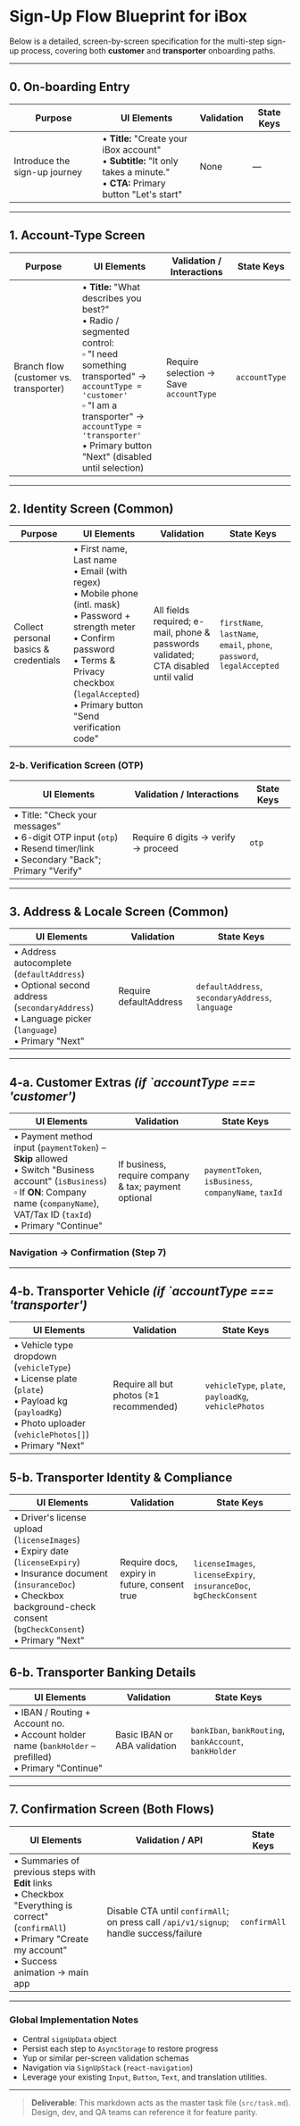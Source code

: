 # Sign-Up Flow Blueprint for iBox

Below is a detailed, screen-by-screen specification for the multi-step sign-up process, covering both **customer** and **transporter** onboarding paths.

---

## 0. On-boarding Entry

| Purpose | UI Elements | Validation | State Keys |
|---|---|---|---|
| Introduce the sign-up journey | • **Title:** "Create your iBox account"  <br/>• **Subtitle:** "It only takes a minute."  <br/>• **CTA:** Primary button "Let's start" | None | — |

---

## 1. Account-Type Screen

| Purpose | UI Elements | Validation / Interactions | State Keys |
|---|---|---|---|
| Branch flow (customer vs. transporter) | • **Title:** "What describes you best?"<br/>• Radio / segmented control:<br/>  ▫ "I need something transported" → `accountType = 'customer'`<br/>  ▫ "I am a transporter" → `accountType = 'transporter'`<br/>• Primary button "Next" (disabled until selection) | Require selection → Save `accountType`  | `accountType` |

---

## 2. Identity Screen (Common)

| Purpose | UI Elements | Validation | State Keys |
|---|---|---|---|
| Collect personal basics & credentials | • First name, Last name<br/>• Email (with regex)<br/>• Mobile phone (intl. mask)<br/>• Password + strength meter<br/>• Confirm password<br/>• Terms & Privacy checkbox (`legalAccepted`)<br/>• Primary button "Send verification code" | All fields required; e-mail, phone & passwords validated; CTA disabled until valid | `firstName`, `lastName`, `email`, `phone`, `password`, `legalAccepted` |

### 2-b. Verification Screen (OTP)

| UI Elements | Validation / Interactions | State Keys |
|---|---|---|
| • Title: "Check your messages"<br/>• 6-digit OTP input (`otp`)<br/>• Resend timer/link<br/>• Secondary "Back"; Primary "Verify" | Require 6 digits → verify → proceed | `otp` |

---

## 3. Address & Locale Screen (Common)

| UI Elements | Validation | State Keys |
|---|---|---|
| • Address autocomplete (`defaultAddress`)<br/>• Optional second address (`secondaryAddress`)<br/>• Language picker (`language`)<br/>• Primary "Next" | Require defaultAddress | `defaultAddress`, `secondaryAddress`, `language` |

---

## 4-a. Customer Extras *(if `accountType === 'customer')*

| UI Elements | Validation | State Keys |
|---|---|---|
| • Payment method input (`paymentToken`) – **Skip** allowed<br/>• Switch "Business account" (`isBusiness`)<br/>  ▫ If **ON**: Company name (`companyName`), VAT/Tax ID (`taxId`)<br/>• Primary "Continue" | If business, require company & tax; payment optional | `paymentToken`, `isBusiness`, `companyName`, `taxId` |

### Navigation → Confirmation (Step 7)

---

## 4-b. Transporter Vehicle *(if `accountType === 'transporter')*

| UI Elements | Validation | State Keys |
|---|---|---|
| • Vehicle type dropdown (`vehicleType`)<br/>• License plate (`plate`)<br/>• Payload kg (`payloadKg`)<br/>• Photo uploader (`vehiclePhotos[]`)<br/>• Primary "Next" | Require all but photos (≥1 recommended) | `vehicleType`, `plate`, `payloadKg`, `vehiclePhotos` |

## 5-b. Transporter Identity & Compliance

| UI Elements | Validation | State Keys |
|---|---|---|
| • Driver's license upload (`licenseImages`)<br/>• Expiry date (`licenseExpiry`)<br/>• Insurance document (`insuranceDoc`)<br/>• Checkbox background-check consent (`bgCheckConsent`)<br/>• Primary "Next" | Require docs, expiry in future, consent true | `licenseImages`, `licenseExpiry`, `insuranceDoc`, `bgCheckConsent` |

## 6-b. Transporter Banking Details

| UI Elements | Validation | State Keys |
|---|---|---|
| • IBAN / Routing + Account no.<br/>• Account holder name (`bankHolder` – prefilled)<br/>• Primary "Continue" | Basic IBAN or ABA validation | `bankIban`, `bankRouting`, `bankAccount`, `bankHolder` |

---

## 7. Confirmation Screen (Both Flows)

| UI Elements | Validation / API | State Keys |
|---|---|---|
| • Summaries of previous steps with **Edit** links<br/>• Checkbox "Everything is correct" (`confirmAll`)<br/>• Primary "Create my account"<br/>• Success animation → main app | Disable CTA until `confirmAll`; on press call `/api/v1/signup`; handle success/failure | `confirmAll` |

---

### Global Implementation Notes

* Central `signUpData` object
* Persist each step to `AsyncStorage` to restore progress
* Yup or similar per-screen validation schemas
* Navigation via `SignUpStack` (`react-navigation`)
* Leverage your existing `Input`, `Button`, `Text`, and translation utilities.

---

> **Deliverable**: This markdown acts as the master task file (`src/task.md`). Design, dev, and QA teams can reference it for feature parity.
